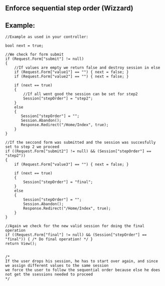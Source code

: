 Enforce sequential step order (Wizzard)
-------

## Example:
	
	//Example as used in your controller:
	
	bool next = true;

	//We check for form submit
	if (Request.Form["submit"] != null)
	{   
		//If values are empty we return false and destroy session in else
		if (Request.Form["value1"] == "") { next = false; }
		if (Request.Form["value2"] == "") { next = false; }

		if (next == true)
		{   
			//If all went good the session can be set for step2
			Session["stepOrder"] = "step2";
		}
		else
		{
		   Session["stepOrder"] = "";
		   Session.Abandon();
		   Response.Redirect("/Home/Index", true);
		}
	}

	//If the seccond form was submitted and the session was succesfully set to step 2 we proceed
	if ((Request.Form["submit2"] != null) && (Session["stepOrder"] == "step2"))
	{
		if (Request.Form["value3"] == "") { next = false; }

		if (next == true)
		{
			Session["stepOrder"] = "final";
		}
		else
		{
			Session["stepOrder"] = "";
			Session.Abandon();
			Response.Redirect("/Home/Index", true);
		}
	}

	//Again we check for the new valid session for doing the final operation
	if ((Request.Form["final"] != null) && (Session["stepOrder"] == "final")) { /* Do final operation! */ }
	return View();


	/*
	If the user drops his session, he has to start over again, and since we assign different values to the same session
	we force the user to follow the sequential order because else he does not get the ssessions needed to proceed 
	*/

